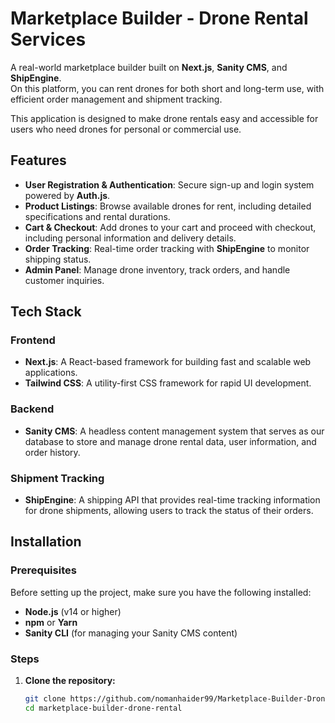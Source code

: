# Marketplace Builder - Drone Rental Services

A real-world marketplace builder built on **Next.js**, **Sanity CMS**, and **ShipEngine**.  
On this platform, you can rent drones for both short and long-term use, with efficient order management and shipment tracking.

This application is designed to make drone rentals easy and accessible for users who need drones for personal or commercial use.

## Features
- **User Registration & Authentication**: Secure sign-up and login system powered by **Auth.js**.
- **Product Listings**: Browse available drones for rent, including detailed specifications and rental durations.
- **Cart & Checkout**: Add drones to your cart and proceed with checkout, including personal information and delivery details.
- **Order Tracking**: Real-time order tracking with **ShipEngine** to monitor shipping status.
- **Admin Panel**: Manage drone inventory, track orders, and handle customer inquiries.

## Tech Stack

### Frontend
- **Next.js**: A React-based framework for building fast and scalable web applications.
- **Tailwind CSS**: A utility-first CSS framework for rapid UI development.

### Backend
- **Sanity CMS**: A headless content management system that serves as our database to store and manage drone rental data, user information, and order history.

### Shipment Tracking
- **ShipEngine**: A shipping API that provides real-time tracking information for drone shipments, allowing users to track the status of their orders.

## Installation

### Prerequisites
Before setting up the project, make sure you have the following installed:
- **Node.js** (v14 or higher)
- **npm** or **Yarn**
- **Sanity CLI** (for managing your Sanity CMS content)

### Steps

1. **Clone the repository:**
   ```bash
   git clone https://github.com/nomanhaider99/Marketplace-Builder-Drone-Rental-Services.git
   cd marketplace-builder-drone-rental
